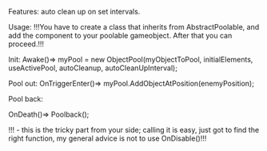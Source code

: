 Features: auto clean up on set intervals.


Usage: 
!!!You have to create a class that inherits from AbstractPoolable, and add the component to your poolable gameobject. After that you can proceed.!!!


Init:
Awake()=>
myPool = new ObjectPool(myObjectToPool, initialElements, useActivePool, autoCleanup, autoCleanUpInterval);

Pool out:
OnTriggerEnter()=>
myPool.AddObjectAtPosition(enemyPosition);

Pool back:


OnDeath()=>
Poolback();

!!! - this is the tricky part from your side; calling it is easy, just got to find the right function, my general advice is not to use OnDisable()!!!

